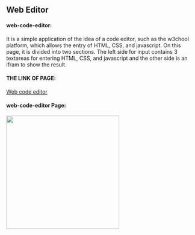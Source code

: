 ## Web Editor 

#### web-code-editor:

It is a simple application of the idea of a code editor, such as the w3chool platform, which allows the entry of HTML, CSS, and javascript.
  On this page, it is divided into two sections. The left side for input contains 3 textareas for entering HTML, CSS, and javascript and the other side is an ifram to show the result.



  #### THE LINK OF PAGE:
[Web code editor]([https://naeemabsharat.github.io/github-user-search/](https://naeemabsharat.github.io/web-editor/))


#### web-code-editor Page:

<img src="[https://github.com/NaeemaBsharat/github-user-search/assets/122006025/79c2472d-f8a1-4c1a-bf06-2613dc78bf87](https://github.com/NaeemaBsharat/web-editor/assets/122006025/48dfdfb8-2289-4b46-aeae-5a6cc74adee7)https://github.com/NaeemaBsharat/web-editor/assets/122006025/48dfdfb8-2289-4b46-aeae-5a6cc74adee7" width="300">

